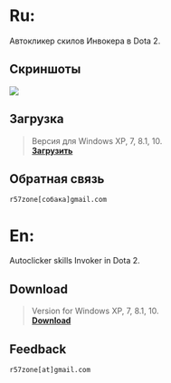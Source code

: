 # Ru:
Автокликер скилов Инвокера в Dota 2. 
## Скриншоты
![](https://user-images.githubusercontent.com/9499881/26929982-d2cf1268-4c6c-11e7-804a-dc1f48720813.png)
## Загрузка
>Версия для Windows XP, 7, 8.1, 10.<br>
**[Загрузить](https://github.com/r57zone/Dota2-Invkoker-NumPad/releases)**<br>
## Обратная связь
`r57zone[собака]gmail.com`

# En:
Autoclicker skills Invoker in Dota 2.
## Download
>Version for Windows XP, 7, 8.1, 10.<br>
**[Download](https://github.com/r57zone/Dota2-Invkoker-NumPad/releases)**<br>
## Feedback
`r57zone[at]gmail.com`
